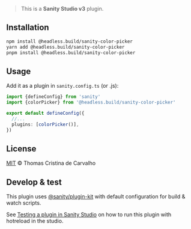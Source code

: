 > This is a **Sanity Studio v3** plugin.

## Installation

```sh
npm install @headless.build/sanity-color-picker
yarn add @headless.build/sanity-color-picker
pnpm install @headless.build/sanity-color-picker
```

## Usage

Add it as a plugin in `sanity.config.ts` (or .js):

```ts
import {defineConfig} from 'sanity'
import {colorPicker} from '@headless.build/sanity-color-picker'

export default defineConfig({
  //...
  plugins: [colorPicker()],
})
```

## License

[MIT](LICENSE) © Thomas Cristina de Carvalho

## Develop & test

This plugin uses [@sanity/plugin-kit](https://github.com/sanity-io/plugin-kit)
with default configuration for build & watch scripts.

See [Testing a plugin in Sanity Studio](https://github.com/sanity-io/plugin-kit#testing-a-plugin-in-sanity-studio)
on how to run this plugin with hotreload in the studio.
